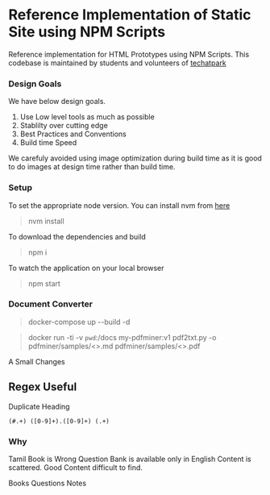 # Reference Implementation of Static Site using NPM Scripts
Reference implementation for HTML Prototypes using NPM Scripts. This codebase is maintained by students and volunteers of [techatpark](http://www.techatpark.com)

### Design Goals

We have below design goals.

1. Use Low level tools as much as possible
1. Stablilty over cutting edge
1. Best Practices and Conventions
1. Build time Speed

We carefuly avoided using image optimization during build time as it is good to do images at design time rather than build time.

### Setup

To set the appropriate node version. You can install nvm from [here](https://github.com/nvm-sh/nvm)

> nvm install

To download the dependencies and build

> npm i

To watch the application on your local browser

> npm start

### Document Converter

> docker-compose up --build -d

> docker run -ti -v `pwd`:/docs my-pdfminer:v1 pdf2txt.py -o pdfminer/samples/<<FILE>>.md pdfminer/samples/<<FILE>>.pdf

A Small Changes


## Regex Useful

Duplicate Heading

```
(#.+) ([0-9]+).([0-9]+) (.+)
```

### Why

Tamil Book is Wrong
Question Bank is available only in English
Content is scattered.
Good Content difficult to find.

Books
Questions
Notes